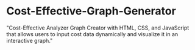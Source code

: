 # Cost-Effective-Graph-Generator
"Cost-Effective Analyzer Graph Creator with HTML, CSS, and JavaScript that allows users to input cost data dynamically and visualize it in an interactive graph."
